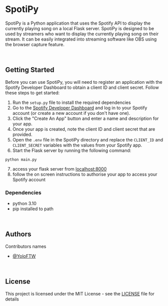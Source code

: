 # SpotiPy

SpotiPy is a Python application that uses the Spotify API to display the currently playing song on a local Flask server. SpotiPy is designed to be used by streamers who want to display the currently playing song on their stream. It can be easily integrated into streaming software like OBS using the browser capture feature.

<br/>

## Getting Started

Before you can use SpotiPy, you will need to register an application with the Spotify Developer Dashboard to obtain a client ID and client secret. Follow these steps to get started:

1. Run the `setup.py` file to install the required dependencies
2. Go to the [Spotify Developer Dashboard](https://developer.spotify.com/dashboard) and log in to your Spotify account (or create a new account if you don't have one).
3. Click the "Create An App" button and enter a name and description for your app.
4. Once your app is created, note the client ID and client secret that are provided.
5. Open the `.env` file in the SpotiPy directory and replace the `CLIENT_ID` and `CLIENT_SECRET` variables with the values from your Spotify app.
6. Start the Flask server by running the following command:
```shell
python main.py
```
7. access your flask server from [localhost:8000](http://localhost:8000)
8. follow the on screen instructions to authorise your app to access your Spotify account 

### Dependencies

* python 3.10
* pip installed to path

<br/>

## Authors

Contributors names
* [@YoloFTW](https://github.com/YoloFTW)

<br/>

## License

This project is licensed under the MIT License - see the [LICENSE](https://github.com/YoloFTW/SpotiPy/blob/main/LICENSE) file for details